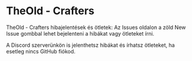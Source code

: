 # TheOld - Crafters
TheOld - Crafters hibajelentések és ötletek:
Az Issues oldalon a zöld New Issue gombbal lehet bejelenteni a hibákat vagy ötleteket írni.

A Discord szerverünkön is jelenthetsz hibákat és írhatsz ötleteket, ha esetleg nincs GitHub fiókod.
